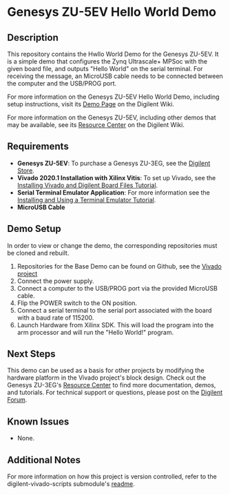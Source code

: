 Genesys ZU-5EV Hello World Demo
==========================

Description
-----------
This repository contains the Hwllo World Demo for the Genesys ZU-5EV. It is a simple demo that configures the Zynq Ultrascale+ MPSoc with the given board file, and outputs "Hello World" on the serial terminal. For receiving the message, an MicroUSB cable needs to be connected between the computer and the USB/PROG port.

For more information on the Genesys ZU-5EV Hello World Demo, including setup instructions, visit its [Demo Page](https://reference.digilentinc.com/learn/programmable-logic/tutorials/genesys-zu-demo-hello-world/start) on the Digilent Wiki.

For more information on the Genesys ZU-5EV, including other demos that may be available, see its [Resource Center](https://reference.digilentinc.com/programmable-logic/genesys-zu/start) on the Digilent Wiki.

Requirements
------------
* **Genesys ZU-5EV**: To purchase a Genesys ZU-3EG, see the [Digilent Store](https://store.digilentinc.com/genesys-zu-zynq-ultrascale-mpsoc-development-board/).
* **Vivado 2020.1 Installation with Xilinx Vitis**: To set up Vivado, see the [Installing Vivado and Digilent Board Files Tutorial](https://reference.digilentinc.com/vivado/installing-vivado/start).
* **Serial Terminal Emulator Application**: For more information see the [Installing and Using a Terminal Emulator Tutorial](https://reference.digilentinc.com/learn/programmable-logic/tutorials/tera-term).
* **MicroUSB Cable**

Demo Setup
----------
In order to view or change the demo, the corresponding repositories must be cloned and rebuilt. 

1. Repositories for the Base Demo can be found on Github, see the [Vivado project](https://github.com/Digilent/Genesys-ZU-HW/tree/3eg/master)
2. Connect the power supply.
3. Connect a computer to the USB/PROG port via the provided MicroUSB cable.
4. Flip the POWER switch to the ON position.
5. Connect a serial terminal to the serial port associated with the board with a baud rate of 115200.
6. Launch Hardware from Xilinx SDK. This will load the program into the arm processor and will run the "Hello World!" program.


Next Steps
----------
This demo can be used as a basis for other projects by modifying the hardware platform in the Vivado project's block design.
Check out the Genesys ZU-3EG's [Resource Center](https://reference.digilentinc.com/programmable-logic/genesys-zu/start) to find more documentation, demos, and tutorials.
For technical support or questions, please post on the [Digilent Forum](forum.digilentinc.com).

Known Issues
------------
* None.

Additional Notes
----------------
For more information on how this project is version controlled, refer to the digilent-vivado-scripts submodule's [readme](https://github.com/digilent/digilent-vivado-scripts).
